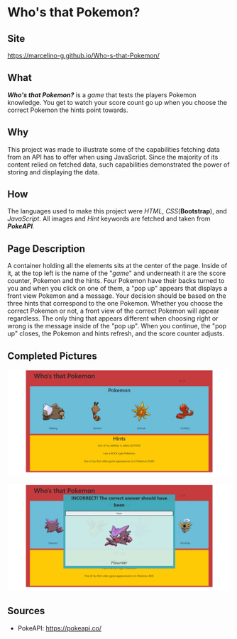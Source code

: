 # Who's that Pokemon?

## Site
 https://marcelino-g.github.io/Who-s-that-Pokemon/
 
## What
 ***Who's that Pokemon?*** is a *game* that tests the players Pokemon knowledge. You get to watch your score count go up when you choose the correct Pokemon the hints point towards.
 
## Why
 This project was made to illustrate some of the capabilities fetching data from an API has to offer when using JavaScript. Since the majority of its content relied on fetched data, such capabilities demonstrated the power of storing and displaying the data. 
 
## How
 The languages used to make this project were *HTML*, *CSS*(**Bootstrap**), and *JavaScript*. All images and *Hint* keywords are fetched and taken from ***PokeAPI***.
 
## Page Description
 A container holding all the elements sits at the center of the page. Inside of it, at the top left is the name of the "*game*" and underneath it are the score counter, Pokemon and the hints. Four Pokemon have their backs turned to you and when you click on one of them, a "pop up" appears that displays a front view Pokemon and a message. Your decision should be based on the three hints that correspond to the one Pokemon. Whether you choose the correct Pokemon or not, a front view of the correct Pokemon will appear regardless. The only thing that appears different when choosing right or wrong is the message inside of the "pop up". When you continue, the "pop up" closes, the Pokemon and hints refresh, and the score counter adjusts.
 
## Completed Pictures
 ![completed game picture example 1](./Completed%20pics/finishedPic.png)
 
 ![completed game picture example 2](./Completed%20pics/finishedPic2.png)
 
## Sources
- PokeAPI: https://pokeapi.co/
